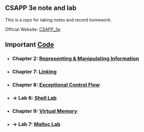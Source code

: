 ## CSAPP 3e note and lab

This is a repo for taking notes and record homework.  

Official Website: [CSAPP_3e](http://www.csapp.cs.cmu.edu/)

Important [Code](./code/src)
---
+ ### Chapter 2: [Representing & Manipulating Information](./code/chapter2)
+ ### Chapter 7: [Linking](./code/chapter7)  
+ ### Chapter 8: [Exceptional Control Flow](./code/chapter8)
+ ### -> Lab 6: [Shell Lab](./lab/shelllab)
+ ### Chapter 9: [Virtual Memory](./code/chapter9)
+ ### -> Lab 7: [Malloc Lab](./lab/malloclab)